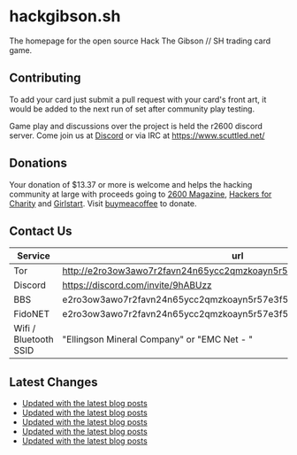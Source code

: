 # hackgibson.sh
The homepage for the open source Hack The Gibson // SH trading card game.


## Contributing

To add your card just submit a pull request with your card's front art, it would be added to the next run of set after community play testing.

Game play and discussions over the project is held the r2600 discord server. Come join us at [Discord](https://discord.com/invite/9hABUzz) or via IRC at https://www.scuttled.net/


## Donations

Your donation of $13.37 or more is welcome and helps the hacking community at large with proceeds going to [2600 Magazine](https://2600.com/), [Hackers for Charity](https://hackersforcharity.org) and [Girlstart](https://girlstart.org).  Visit [buymeacoffee](https://www.buymeacoffee.com/hackgibson.sh) to donate.


## Contact Us

Service | url
-|-
Tor | http://e2ro3ow3awo7r2favn24n65ycc2qmzkoayn5r57e3f56nvjwdcgg32ad.onion
Discord | https://discord.com/invite/9hABUzz
BBS | e2ro3ow3awo7r2favn24n65ycc2qmzkoayn5r57e3f56nvjwdcgg32ad.onion:23
FidoNET | e2ro3ow3awo7r2favn24n65ycc2qmzkoayn5r57e3f56nvjwdcgg32ad.onion:24554
Wifi / Bluetooth SSID | "Ellingson Mineral Company" or "EMC Net - <fidonet address>"

## Latest Changes
<!-- BLOG-POST-LIST:START -->
- [Updated with the latest blog posts](https://github.com/DFW2600/hackgibson.sh/commit/d78ebae77dd5604bdff63d3d4333c036d7d058bd)
- [Updated with the latest blog posts](https://github.com/DFW2600/hackgibson.sh/commit/d842932595d7b6a63f54d9a84d6f2e2a9dd56245)
- [Updated with the latest blog posts](https://github.com/DFW2600/hackgibson.sh/commit/de7e4c1592201d8da943bc0bd65580d8656b8f06)
- [Updated with the latest blog posts](https://github.com/DFW2600/hackgibson.sh/commit/e459652f708155a7e50d776a7441b13071dbdaec)
- [Updated with the latest blog posts](https://github.com/DFW2600/hackgibson.sh/commit/7a181037cbaa8a21ef39dbafe089c47d51f24a37)
<!-- BLOG-POST-LIST:END -->
